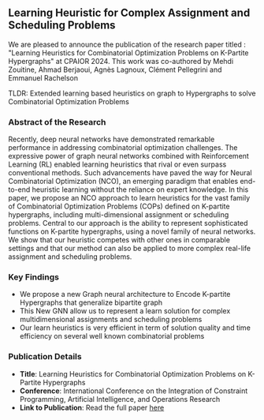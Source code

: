## Learning Heuristic for Complex Assignment and Scheduling Problems

We are pleased to announce the publication of the research paper titled : "Learning Heuristics for Combinatorial Optimization Problems on K-Partite Hypergraphs" at CPAIOR 2024. This work was co-authored by Mehdi Zouitine, Ahmad Berjaoui, Agnès Lagnoux, Clément Pellegrini and Emmanuel Rachelson


TLDR: Extended learning based heuristics on graph to Hypergraphs to solve Combinatorial Optimization Problems

### Abstract of the Research
Recently, deep neural networks have demonstrated remarkable performance in addressing combinatorial optimization challenges. The expressive power of graph neural networks combined with Reinforcement Learning (RL) enabled learning heuristics that rival or even surpass conventional methods. Such advancements have paved the way for Neural Combinatorial Optimization (NCO), an emerging paradigm that enables end-to-end heuristic learning without the reliance on expert knowledge. In this paper, we propose an NCO approach to learn heuristics for the vast family of Combinatorial Optimization Problems (COPs) defined on K-partite hypergraphs, including multi-dimensional assignment or scheduling problems. Central to our approach is the ability to represent sophisticated functions on K-partite hypergraphs, using a novel family of neural networks. We show that our heuristic competes with other ones in comparable settings and that our method can also be applied to more complex real-life assignment and scheduling problems.

### Key Findings

* We propose a new Graph neural architecture to Encode K-partite Hypergraphs that generalize bipartite graph 
* This New GNN allow us to represent a learn solution for complex multidimensional assignments and scheduling problems
* Our learn heuristics is very efficient in term of solution quality and time efficiency on several well known combinatorial problems
  
### Publication Details
* **Title**: Learning Heuristics for Combinatorial Optimization Problems on K-Partite Hypergraphs
* **Conference**: International Conference on the Integration of Constraint Programming, Artificial Intelligence, and Operations Research
* **Link to Publication**: Read the full paper [here](https://link.springer.com/chapter/10.1007/978-3-031-60599-4_21)